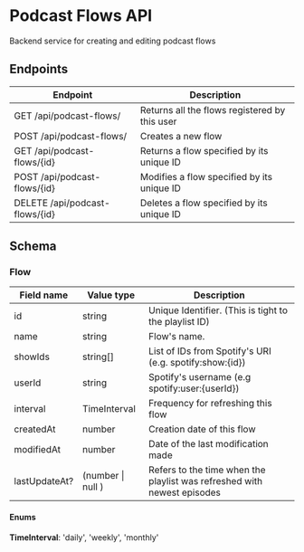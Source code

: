 # Podcast Flows API

Backend service for creating and editing podcast flows

## Endpoints

| Endpoint                       | Description                                   |
| ------------------------------ | --------------------------------------------- |
| GET /api/podcast-flows/        | Returns all the flows registered by this user |
| POST /api/podcast-flows/       | Creates a new flow                            |
| GET /api/podcast-flows/{id}    | Returns a flow specified by its unique ID     |
| POST /api/podcast-flows/{id}   | Modifies a flow specified by its unique ID    |
| DELETE /api/podcast-flows/{id} | Deletes a flow specified by its unique ID     |

## Schema

### Flow

| Field name    | Value type        | Description                                                             |
| ------------- | ----------------- | ----------------------------------------------------------------------- |
| id            | string            | Unique Identifier. (This is tight to the playlist ID)                   |
| name          | string            | Flow's name.                                                            |
| showIds       | string[]          | List of IDs from Spotify's URI (e.g. spotify:show:{id})                 |
| userId        | string            | Spotify's username (e.g spotify:user:{userId})                          |
| interval      | TimeInterval      | Frequency for refreshing this flow                                      |
| createdAt     | number            | Creation date of this flow                                              |
| modifiedAt    | number            | Date of the last modification made                                      |
| lastUpdateAt? | (number \| null ) | Refers to the time when the playlist was refreshed with newest episodes |

#### Enums

**TimeInterval**: 'daily', 'weekly', 'monthly'
